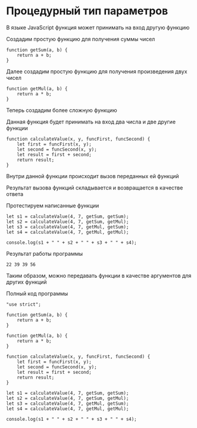# Процедурный тип параметров

В языке JavaScript функция может принимать на вход другую функцию

Создадим простую функцию для получения суммы чисел

```
function getSum(a, b) {
    return a + b;
}
```

Далее создадим простую функцию для получения произведения двух чисел

```
function getMul(a, b) {
    return a * b;
}
```

Теперь создадим более сложную функцию

Данная функция будет принимать на вход два числа и две другие функции

```
function calculateValue(x, y, funcFirst, funcSecond) {
    let first = funcFirst(x, y);
    let second = funcSecond(x, y);
    let result = first + second;
    return result;
}
```

Внутри данной функции происходит вызов переданных ей функций

Результат вызова функций складывается и возвращается в качестве ответа

Протестируем написанные функции

```
let s1 = calculateValue(4, 7, getSum, getSum);
let s2 = calculateValue(4, 7, getSum, getMul);
let s3 = calculateValue(4, 7, getMul, getSum);
let s4 = calculateValue(4, 7, getMul, getMul);

console.log(s1 + " " + s2 + " " + s3 + " " + s4);
```

Результат работы программы

```
22 39 39 56
```

Таким образом, можно передавать функции в качестве аргументов для других функций

Полный код программы

```
"use strict";

function getSum(a, b) {
    return a + b;
}

function getMul(a, b) {
    return a * b;
}

function calculateValue(x, y, funcFirst, funcSecond) {
    let first = funcFirst(x, y);
    let second = funcSecond(x, y);
    let result = first + second;
    return result;
}

let s1 = calculateValue(4, 7, getSum, getSum);
let s2 = calculateValue(4, 7, getSum, getMul);
let s3 = calculateValue(4, 7, getMul, getSum);
let s4 = calculateValue(4, 7, getMul, getMul);

console.log(s1 + " " + s2 + " " + s3 + " " + s4);
```

